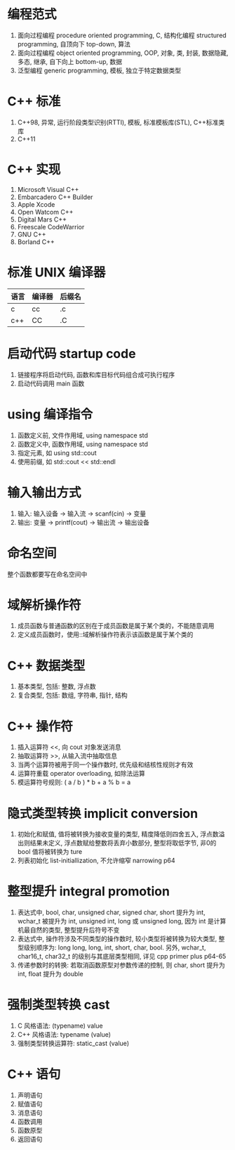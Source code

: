 # 编程范式

1. 面向过程编程 procedure oriented programming, C, 结构化编程 structured programming, 自顶向下 top-down, 算法
2. 面向过程编程 object oriented programming, OOP, 对象, 类, 封装, 数据隐藏, 多态, 继承, 自下向上 bottom-up, 数据
3. 泛型编程 generic programming, 模板, 独立于特定数据类型

# C++ 标准

1. C++98, 异常, 运行阶段类型识别(RTTI), 模板, 标准模板库(STL), C++标准类库
2. C++11

# C++ 实现

1. Microsoft Visual C++
2. Embarcadero C++ Builder
3. Apple Xcode
4. Open Watcom C++
5. Digital Mars C++
6. Freescale CodeWarrior
7. GNU C++
8. Borland C++

# 标准 UNIX 编译器

| 语言 | 编译器 | 后缀名 |
| --- | --- | --- |
| c   | cc  | .c  |
| c++ | CC  | .C  |

# 启动代码 startup code

1. 链接程序将启动代码, 函数和库目标代码组合成可执行程序
2. 启动代码调用 main 函数

# using 编译指令

1. 函数定义前, 文件作用域, using namespace std
2. 函数定义中, 函数作用域, using namespace std
3. 指定元素, 如 using std::cout
4. 使用前缀, 如 std::cout << std::endl

# 输入输出方式

1. 输入: 输入设备 -> 输入流 -> scanf(cin) -> 变量
2. 输出: 变量 -> printf(cout) -> 输出流 -> 输出设备

# 命名空间

整个函数都要写在命名空间中

# 域解析操作符

1. 成员函数与普通函数的区别在于成员函数是属于某个类的，不能随意调用
2. 定义成员函数时，使用::域解析操作符表示该函数是属于某个类的

# C++ 数据类型

1. 基本类型, 包括: 整数, 浮点数
2. 复合类型, 包括: 数组, 字符串, 指针, 结构

# C++ 操作符

1. 插入运算符 <<, 向 cout 对象发送消息
2. 抽取运算符 >>, 从输入流中抽取信息
3. 当两个运算符被用于同一个操作数时, 优先级和结核性规则才有效
4. 运算符重载 operator overloading, 如除法运算
5. 模运算符号规则: ( a / b ) * b + a % b = a

# 隐式类型转换 implicit conversion

1. 初始化和赋值, 值将被转换为接收变量的类型, 精度降低则四舍五入, 浮点数溢出则结果未定义, 浮点数赋给整数将丢弃小数部分, 整型将取低字节, 非0的 bool 值将被转换为 ture
2. 列表初始化 list-initiallization, 不允许缩窄 narrowing p64

# 整型提升 integral promotion

1. 表达式中, bool, char, unsigned char, signed char, short 提升为 int, wchar_t 被提升为 int, unsigned int, long 或 unsigned long, 因为 int 是计算机最自然的类型, 整型提升后符号不变
2. 表达式中, 操作符涉及不同类型的操作数时, 较小类型将被转换为较大类型, 整型级别顺序为: long long, long, int, short, char, bool. 另外, wchar_t, char16_t, char32_t 的级别与其底层类型相同, 详见 cpp primer plus p64-65
3. 传递参数时的转换: 若取消函数原型对参数传递的控制, 则 char, short 提升为 int, float 提升为 double

# 强制类型转换 cast

1. C 风格语法: (typename) value
2. C++ 风格语法: typename (value)
3. 强制类型转换运算符: static_cast<typename> (value)

# C++ 语句

1. 声明语句
2. 赋值语句
3. 消息语句
4. 函数调用
5. 函数原型
6. 返回语句
